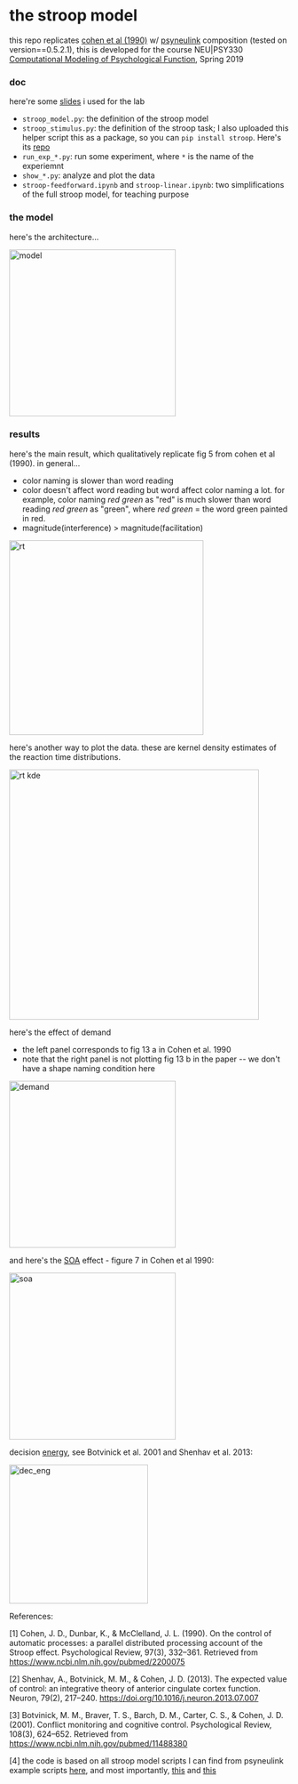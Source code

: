 # the stroop model

this repo replicates 
<a href="https://www.ncbi.nlm.nih.gov/pubmed/2200075">cohen et al (1990)</a>
w/ 
<a href="https://github.com/PrincetonUniversity/PsyNeuLink">psyneulink</a> 
composition 
(tested on version==0.5.2.1),
this is developed for the course NEU|PSY330 
<a href="https://registrar.princeton.edu/course-offerings/course-details?courseid=005628&term=1194">Computational Modeling of Psychological Function</a>, Spring 2019 

### doc 

here're some <a href="https://docs.google.com/presentation/d/1uG9LVT5susIOUvRCeg8qzzZNwNnwRbGPTiRGcjAyqGU/edit?usp=sharing">slides</a> 
i used for the lab

- `stroop_model.py`: the definition of the stroop model
- `stroop_stimulus.py`: the definition of the stroop task; I also uploaded this helper script this as a package, so you can `pip install stroop`. Here's its <a href="https://github.com/qihongl/stroop-stimuli">repo</a>
- `run_exp_*.py`: run some experiment, where `*` is the name of the experiemnt
- `show_*.py`: analyze and plot the data 
- `stroop-feedforward.ipynb` and `stroop-linear.ipynb`: two simplifications of the full stroop model, for teaching purpose


### the model

here's the architecture... 

<img src="https://github.com/qihongl/stroop-pnlcomp/blob/master/imgs/STROOP-model.png" alt="model" height=300px>

### results

here's the main result, which qualitatively replicate fig 5 from cohen et al (1990). in general...
- color naming is slower than word reading
- color doesn't affect word reading but word affect color naming a lot. for example, color naming *red green* as "red" is much slower than word reading *red green* as "green", where *red green* = the word green painted in red. 
- magnitude(interference) > magnitude(facilitation)

<img src="https://github.com/qihongl/stroop-pnlcomp/blob/master/imgs/stroop.png" alt="rt" height=350px>


here's another way to plot the data. these are kernel density estimates of the reaction time distributions.  

<img src="https://github.com/qihongl/stroop-pnlcomp/blob/master/imgs/rt_kde.png" alt="rt kde" height=450px>

here's the effect of demand 
- the left panel corresponds to fig 13 a in Cohen et al. 1990
- note that the right panel is not plotting fig 13 b in the paper -- we don't have a shape naming condition here 

<img src="https://github.com/qihongl/stroop-cohen-etal-1990/blob/master/imgs/demand.png" alt="demand" height=300px>


and here's the 
<a href="https://en.wikipedia.org/wiki/Stimulus_onset_asynchrony">SOA</a> 
effect - figure 7 in Cohen et al 1990: 

<img src="https://github.com/qihongl/stroop-pnlcomp/blob/master/imgs/soa.png" alt="soa" height=300px>


decision 
<a href="https://en.wikipedia.org/wiki/Hopfield_network#Energy">energy</a>, 
see Botvinick et al. 2001 and Shenhav et al. 2013: 

<img src="https://github.com/qihongl/stroop-cohen-etal-1990/blob/master/imgs/dec_act.png" alt="dec_eng" height=250px>




References: 

[1] Cohen, J. D., Dunbar, K., & McClelland, J. L. (1990). On the control of automatic processes: a parallel distributed processing account of the Stroop effect. Psychological Review, 97(3), 332–361. Retrieved from https://www.ncbi.nlm.nih.gov/pubmed/2200075

[2] Shenhav, A., Botvinick, M. M., & Cohen, J. D. (2013). The expected value of control: an integrative theory of anterior cingulate cortex function. Neuron, 79(2), 217–240. https://doi.org/10.1016/j.neuron.2013.07.007

[3] Botvinick, M. M., Braver, T. S., Barch, D. M., Carter, C. S., & Cohen, J. D. (2001). Conflict monitoring and cognitive control. Psychological Review, 108(3), 624–652. Retrieved from https://www.ncbi.nlm.nih.gov/pubmed/11488380

[4] the code is based on all stroop model scripts I can find from psyneulink example scripts 
<a href="https://github.com/PrincetonUniversity/PsyNeuLink/tree/master/Scripts">here</a>, 
and most importantly,
<a href="https://github.com/PrincetonUniversity/PsyNeuLink/blob/master/Scripts/Examples/Stroop%20Basic.py">this</a> 
and 
<a href="https://github.com/PrincetonUniversity/PsyNeuLink/blob/master/Scripts/Laura%20Stroop.py">this</a>
